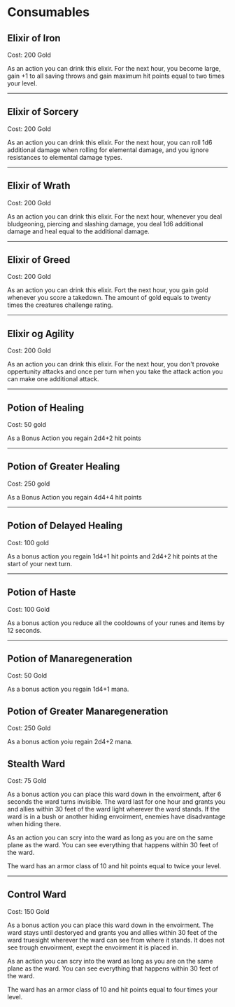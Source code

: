# Consumables

## Elixir of Iron

Cost: 200 Gold

As an action you can drink this elixir. For the next hour, you become large, gain +1 to all saving throws and gain maximum hit points equal to two times your level. 

---

## Elixir of Sorcery

Cost: 200 Gold

As an action you can drink this elixir. For the next hour, you can roll 1d6 additional damage when rolling for elemental damage, and you ignore resistances to elemental damage types.

---

## Elixir of Wrath

Cost: 200 Gold

As an action you can drink this elixir. For the next hour, whenever you deal bludgeoning, piercing and slashing damage, you deal 1d6 additional damage and heal equal to the additional damage. 

---

## Elixir of Greed

Cost: 200 Gold

As an action you can drink this elixir. Fort the next hour, you gain gold whenever you score a takedown. The amount of gold equals to twenty times the creatures challenge rating.

---

## Elixir og Agility

Cost: 200 Gold

As an action you can drink this elixir. For the next hour, you don't provoke oppertunity attacks and once per turn when you take the attack action you can make one additional attack. 

---

## Potion of Healing

Cost: 50 gold

As a Bonus Action you regain 2d4+2 hit points

---

## Potion of Greater Healing

Cost: 250 gold

As a Bonus Action you regain 4d4+4 hit points

---

## Potion of Delayed Healing

Cost: 100 gold

As a bonus action you regain 1d4+1 hit points and 2d4+2 hit points at the start of your next turn.

---

## Potion of Haste

Cost: 100 Gold

As a bonus action you reduce all the cooldowns of your runes and items by 12 seconds. 

---

## Potion of Manaregeneration

Cost: 50 Gold

As a bonus action you regain 1d4+1 mana. 

## Potion of Greater Manaregeneration

Cost: 250 Gold

As a bonus action yoiu regain 2d4+2 mana.

## Stealth Ward

Cost: 75 Gold

As a bonus action you can place this ward down in the envoirment, after 6 seconds the ward turns invisible. The ward last for one hour and grants you and allies within 30 feet of the ward light wherever the ward stands. If the ward is in a bush or another hiding envoirment, enemies have disadvantage when hiding there. 

As an action you can scry into the ward as long as you are on the same plane as the ward. You can see everything that happens within 30 feet of the ward. 

The ward has an armor class of 10 and hit points equal to twice your level. 

---

## Control Ward

Cost: 150 Gold

As a bonus action you can place this ward down in the envoirment. The ward stays until destoryed and grants you and allies within 30 feet of the ward truesight wherever the ward can see from where it stands. It does not see trough envoirment, exept the envoirment it is placed in. 

As an action you can scry into the ward as long as you are on the same plane as the ward. You can see everything that happens within 30 feet of the ward. 

The ward has an armor class of 10 and hit points equal to four times your level. 
